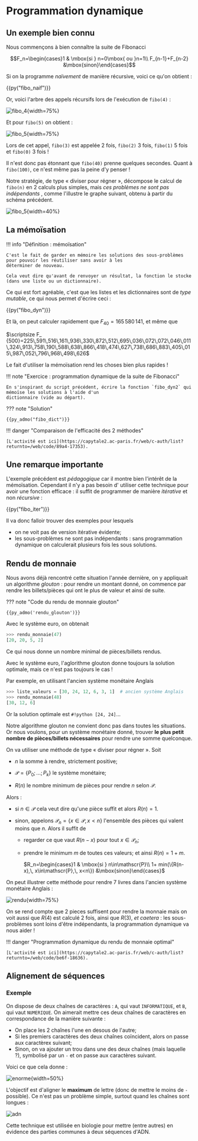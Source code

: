 # Programmation dynamique

## Un exemple bien connu

Nous commençons à bien connaître la suite de Fibonacci

$$F_n=\begin{cases}1 & \mbox{si } n=0\mbox{ ou }n=1\\ F_{n-1}+F_{n-2} &\mbox{sinon}\end{cases}$$

Si on la programme *naïvement* de manière récursive, voici ce qu'on obtient :

{{py("fibo_naif")}}

Or, voici l'arbre des appels récursifs lors de l'exécution de `fibo(4)` :

![fibo_4](../img/fibo_4.svg){width=75%}

Et pour `fibo(5)` on obtient :

![fibo_5](../img/fibo_5.svg){width=75%}

Lors de cet appel, `fibo(3)` est appelée 2 fois, `fibo(2)` 3 fois, `fibo(1)` 5 fois et `fibo(0)` 3 fois !

Il n'est donc pas étonnant que `fibo(40)` prenne quelques secondes. Quant à `fibo(100)`, ce n'est même pas la peine d'y
penser !

Notre stratégie, de type « diviser pour régner », décompose le calcul de `fibo(n)` en 2 calculs plus simples, mais *ces
problèmes ne sont pas indépendants* , comme l'illustre le graphe suivant, obtenu à partir du schéma précédent.

![fibo_5](../img/fibo_5_graphe.svg){width=40%}

## La mémoïsation

!!! info "Définition : mémoïsation"

    C'est le fait de garder en mémoire les solutions des sous-problèmes pour pouvoir les réutiliser sans avoir à les 
    déterminer de nouveau.
    
    Cela veut dire qu'avant de renvoyer un résultat, la fonction le stocke (dans une liste ou un dictionnaire). 

Ce qui est fort agréable, c'est que les listes et les dictionnaires sont de *type mutable*, ce qui nous permet d'écrire
ceci :

{{py("fibo_dyn")}}

Et là, on peut calculer rapidement que $F_{40}=165\,580\,141$, et même que

$\scriptsize F_
{500}=225\,591\,516\,161\,936\,330\,872\,512\,695\,036\,072\,072\,046\,011\,324\,913\,758\,190\,588\,638\,866\,418\,474\,627\,738\,686\,883\,405\,015\,987\,052\,796\,968\,498\,626$

Le fait d'utiliser la mémoïsation rend les choses bien plus rapides !

!!! note "Exercice : programmation dynamique de la suite de Fibonacci"

    En s'inspirant du script précédent, écrire la fonction `fibo_dyn2` qui mémoïse les solutions à l'aide d'un
    dictionnaire (vide au départ).

??? note "Solution"

    {{py_admo("fibo_dict")}}

!!! danger "Comparaison de l'efficacité des 2 méthodes"

    [L'activité est ici](https://capytale2.ac-paris.fr/web/c-auth/list?returnto=/web/code/89a4-17353).

## Une remarque importante

L'exemple précédent est *pédagogique* car il montre bien l'intérêt de la mémoïsation. Cependant il n'y a pas besoin d'
utiliser cette technique pour avoir une fonction efficace : il suffit de programmer de manière *itérative* et non
*récursive* :

{{py("fibo_iter")}}

Il va donc falloir trouver des exemples pour lesquels

- on ne voit pas de version itérative évidente;
- les sous-problèmes ne sont pas indépendants : sans programmation dynamique on calculerait plusieurs fois les sous
  solutions.

## Rendu de monnaie

Nous avons déjà rencontré cette situation l'année dernière, on y appliquait un algorithme *glouton* : pour rendre un
montant donné, on commence par rendre les billets/pièces qui ont le plus de valeur et ainsi de suite.

??? note "Code du rendu de monnaie glouton"

    {{py_admo('rendu_glouton')}}

Avec le système euro, on obtenait

```python
>>> rendu_monnaie(47)
[20, 20, 5, 2]
```

Ce qui nous donne un nombre minimal de pièces/billets rendus.

Avec le système euro, l'aglorithme glouton donne toujours la solution optimale, mais ce n'est pas toujours le cas !

Par exemple, en utilisant l'ancien système monétaire Anglais

```python
>>> liste_valeurs = [30, 24, 12, 6, 3, 1]  # ancien système Anglais
>>> rendu_monnaie(48)
[30, 12, 6]
```

Or la solution optimale est `#!python [24, 24]`...

Notre algorithme glouton ne convient donc pas dans toutes les situations. Or nous voulons, pour un système monétaire
donné, trouver **le plus petit nombre de pièces/billets nécessaires** pour rendre une somme quelconque.

On va utiliser une méthode de type « diviser pour régner ». Soit 

- $n$ la somme à rendre, strictement positive; 
  
- $\mathscr{P}=\{P_0;\,...;\,P_k\}$ le système monétaire;

- $R(n)$ le nombre minimum de pièces pour rendre $n$ selon $\mathscr{P}$. 

Alors :

- si $n\in\mathscr{P}$ cela veut dire qu'une pièce suffit et alors $R(n)=1$.

- sinon, appelons $\mathscr{P}_n=\{x \in\mathscr{P},\, x < n\}$ l'ensemble des pièces qui valent moins que $n$. Alors
  il suffit de 
    - regarder ce que vaut $R(n-x)$ pour tout $x\in\mathscr{P}_n$;
    - prendre le minimum $m$ de toutes ces valeurs;
  et ainsi $R(n)= 1 + m$.
      
      $R_n=\begin{cases}1 & \mbox{si } n\in\mathscr{P}\\ 
       1+ min(\{R(n-x),\, x\in\mathscr{P},\, x<n\}) &\mbox{sinon}\end{cases}$
      
On peut illustrer cette méthode pour rendre 7 livres dans l'ancien système monétaire Anglais :

![rendu](../img/graphe_rendu.svg){width=75%}

On se rend compte que 2 pieces suffisent pour rendre la monnaie mais on voit aussi que $R(4)$ est calculé 2 fois, ainsi 
que $R(3)$, *et caetera* : les sous-problèmes sont loins d'être indépendants, la programmation dynamique va nous aider !

!!! danger "Programmation dynamique du rendu de monnaie optimal"

    [L'activité est ici](https://capytale2.ac-paris.fr/web/c-auth/list?returnto=/web/code/be6f-18636).

## Alignement de séquences

### Exemple

On dispose de deux chaînes de caractères : `A`, qui vaut `INFORMATIQUE`, et `B`, qui vaut `NUMERIQUE`.
On aimerait mettre ces deux chaînes de caractères en correspondance de la manière suivante :

- On place les 2 chaînes l'une en desous de l'autre;
- Si les premiers caractères des deux chaînes coïncident, alors on passe aux caractèrex suivant;
- Sinon, on va ajouter un trou dans une des deux chaînes (mais laquelle ?), symbolisé par un `-`
  et on passe aux caractères suivant.
  
Voici ce que cela donne :

![enorme](../img/enorme.gif){width=50%}

L'objectif est d'aligner le **maximum** de lettre (donc de mettre le moins de `-` possible).
Ce n'est pas un problème simple, surtout quand les chaînes sont longues :

![adn](../img/adn.gif)

Cette technique est utilisée en biologie pour mettre (entre autres) en évidence des parties 
communes à deux séquences d'ADN.